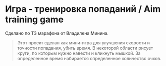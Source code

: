 # Игра - тренировка попаданий / Aim training game
Сделано по ТЗ марафона от Владилена Минина.

> Этот проект сделан как мини-игра для улучшения скорости и точности попадания, убить время.
> В некоторой области рисует круги, по которым нужно навести и кликнуть мышкой. За определенное время набирается
> определенное количество очков.
